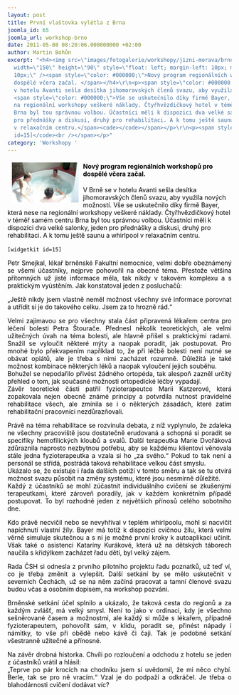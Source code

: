 ```yaml
---
layout: post
title: První vlaštovka vylétla z Brna
joomla_id: 65
joomla_url: workshop-brno
date: 2011-05-08 08:20:06.000000000 +02:00
author: Martin Bohůn
excerpt: "<h4><img src=\"images/fotogalerie/workshopy/jizni-morava/brno_9.jpg\" border=\"0\"
  width=\"150\" height=\"90\" style=\"float: left; margin-left: 10px; margin-right:
  10px;\" /><span style=\"color: #000000;\">Nový program regionálních workshopů pro
  dospělé včera začal. </span></h4>\r\n<p><span style=\"color: #000000;\">V Brně se
  v hotelu Avanti sešla desítka jihomoravských členů svazu, aby využila nových možností.
  <span style=\"color: #000000;\">Vše se uskutečnilo díky firmě Bayer, která nese
  na regionální workshopy veškeré náklady. Čtyřhvězdičkový hotel v téměř samém centru
  Brna byl tou správnou volbou. Účastníci měli k dispozici dva velké salonky, jeden
  pro přednášky a diskusi, druhý pro rehabilitaci. A k tomu ještě saunu a whirlpool
  v relaxačním centru.</span><code></code></span></p>\r\n<p><span style=\"color: #000000;\"><code>[widgetkit
  id=15]</code><br /></span></p>"
category: 'Workshopy '
---
```

<h4><img src="images/fotogalerie/workshopy/jizni-morava/brno_9.jpg" border="0" width="150" height="90" style="float: left; margin-left: 10px; margin-right: 10px;" /><span style="color: #000000;">Nový program regionálních workshopů pro dospělé včera začal. </span></h4>

<p><span style="color: #000000;">V Brně se v hotelu Avanti sešla desítka jihomoravských členů svazu, aby využila nových možností. <span style="color: #000000;">Vše se uskutečnilo díky firmě Bayer, která nese na regionální workshopy veškeré náklady. Čtyřhvězdičkový hotel v téměř samém centru Brna byl tou správnou volbou. Účastníci měli k dispozici dva velké salonky, jeden pro přednášky a diskusi, druhý pro rehabilitaci. A k tomu ještě saunu a whirlpool v relaxačním centru.</span><code></code></span></p>

<p><span style="color: #000000;"><code>[widgetkit id=15]</code><br /></span></p>



<p style="text-align: justify;"><span style="color: #000000;">Petr Smejkal, lékař brněnské Fakultní nemocnice, velmi dobře obeznámený se všemi účastníky, nejprve pohovořil na obecné téma. Přestože většina přítomných už jisté informace měla, tak nikdy v takovém komplexu a s praktickým vyústěním. Jak konstatoval jeden z posluchačů:</span></p>

<p style="text-align: justify;"><span style="color: #000000;">„Ještě nikdy jsem vlastně neměl možnost všechny své informace porovnat a utřídit si je do takového celku. Jsem za to hrozně rád.“</span></p>

<p style="text-align: justify;"><span style="color: #000000;">Velmi zajímavou se pro všechny stala část připravená lékařem centra pro léčení bolesti Petra Štourače. Přednesl několik teoretických, ale velmi užitečných úvah na téma bolesti, ale hlavně přišel s praktickými radami. Snažil se vyloučit některé mýty a naopak poradit, jak postupovat. Pro mnohé bylo překvapením například to, že při léčbě bolesti není nutné se obávat opiátů, ale je třeba s nimi zacházet rozumně. Důležitá je také možnost kombinace některých léků a naopak vyloučení jejich souběhu.</span><br /><span style="color: #000000;">Bohužel se nepodařilo přivést žádného ortopéda, tak alespoň zazněl určitý přehled o tom, jak současné možnosti ortopedické léčby vypadají.</span><br /><span style="color: #000000;">Závěr teoretické části patřil fyzioterapeutce Marii Katzerové, která zopakovala nejen obecně známé principy a potvrdila nutnost pravidelné rehabilitace všech, ale zmínila se i o některých zásadách, které zatím rehabilitační pracovníci nezdůrazňovali.</span></p>

<p style="text-align: justify;"><span style="color: #000000;">Právě na téma rehabilitace se rozvinula debata, z níž vyplynulo, že zdaleka ne všechny pracoviště jsou dostatečně erudovaná a schopná si poradit se specifiky hemofilických kloubů a svalů. Další terapeutka Marie Dvořáková zdůraznila naprosto nezbytnou potřebu, aby se každému klientovi věnovala stále jedna fyzioterapeutka a vzala si ho „za svého.“ Pokud to tak není a personál se střídá, postrádá taková rehabilitace velkou část smyslu. </span><br /><span style="color: #000000;">Ukázalo se, že existuje i řada dalších potíží v tomto směru a tak se tu otvírá možnost svazu působit na změny systému, které jsou nesmírně důležité.</span><br /><span style="color: #000000;">Každý z účastníků se mohl zúčastnit individuálního cvičení se zkušenými terapeutkami, které zároveň poradily, jak v každém konkrétním případě postupovat. To byl rozhodně jeden z největších přínosů celého sobotního dne.</span></p>

<p style="text-align: justify;"><span style="color: #000000;">Kdo právě necvičil nebo se nevyhříval v teplém whirlpoolu, mohl si nacvičit napíchnutí vlastní žíly. Bayer má totiž k dispozici cvičnou žílu, která velmi věrně simuluje skutečnou a s ní je možné první kroky k autoaplikaci učinit. Však také o asistenci Kataríny Kurákové, která už na dětských táborech naučila s křidýlkem zacházet řadu dětí, byl velký zájem.</span></p>

<p style="text-align: justify;"><span style="color: #000000;">Rada ČSH si odnesla z prvního pilotního projektu řadu poznatků, už teď ví, co je třeba změnit a vylepšit. Další setkání by se mělo uskutečnit v severních Čechách, už se na něm začíná pracovat a tamní členové svazu budou včas a osobním dopisem, na workshop pozváni.</span></p>

<p style="text-align: justify;"><span style="color: #000000;">Brněnské setkání účel splnilo a ukázalo, že taková cesta do regionů a za každým zvlášť, má velký smysl. Není to jako v ordinaci, kdy je všechno sešněrované časem a možnostmi, ale každý si může s lékařem, případně fyzioterapeutem, pohovořit sám, v klidu, poradit se, přinést nápady i námitky, to vše při obědě nebo kávě či čaji. Tak je podobné setkání všestranně užitečné a přínosné.</span></p>

<p style="text-align: justify;"><span style="color: #000000;">Na závěr drobná historka. Chvíli po rozloučení a odchodu z hotelu se jeden z účastníků vrátil a hlásil:</span><br /><span style="color: #000000;">„Teprve po pár krocích na chodníku jsem si uvědomil, že mi něco chybí. Berle, tak se pro ně vracím.“ Vzal je do podpaží a odkráčel. Je třeba o blahodárnosti cvičení dodávat víc?</span></p>
